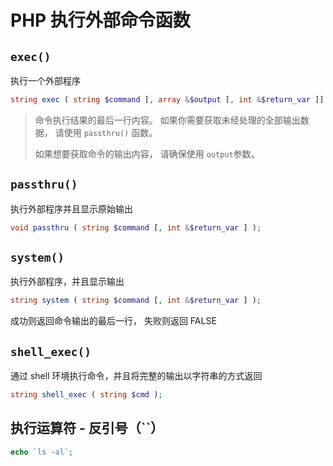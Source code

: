 # PHP 执行外部命令函数

## `exec()`

执行一个外部程序

```php
string exec ( string $command [, array &$output [, int &$return_var ]] );
```

> 命令执行结果的最后一行内容。 如果你需要获取未经处理的全部输出数据， 请使用 `passthru()` 函数。
>
> 如果想要获取命令的输出内容， 请确保使用 `output`参数。

## `passthru()`

执行外部程序并且显示原始输出

```php
void passthru ( string $command [, int &$return_var ] );
```

##  `system()`

执行外部程序，并且显示输出

```php
string system ( string $command [, int &$return_var ] );
```

成功则返回命令输出的最后一行， 失败则返回 FALSE

##  `shell_exec()`

通过 shell 环境执行命令，并且将完整的输出以字符串的方式返回

```php
string shell_exec ( string $cmd );
```

##  执行运算符 - 反引号（``）

```php
echo `ls -al`;
```
